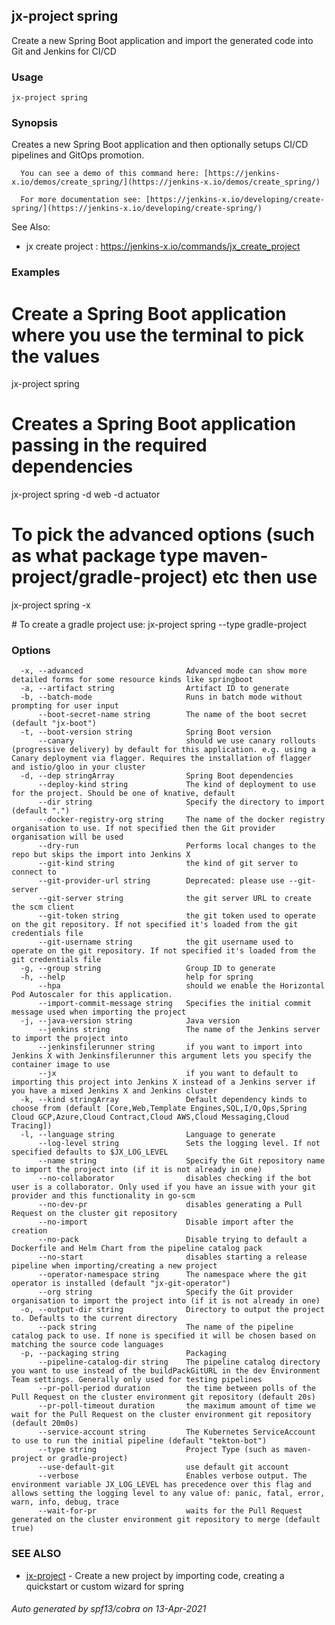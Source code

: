 ## jx-project spring

Create a new Spring Boot application and import the generated code into Git and Jenkins for CI/CD

### Usage

```
jx-project spring
```

### Synopsis

Creates a new Spring Boot application and then optionally setups CI/CD pipelines and GitOps promotion.
  
      You can see a demo of this command here: [https://jenkins-x.io/demos/create_spring/](https://jenkins-x.io/demos/create_spring/)
  
      For more documentation see: [https://jenkins-x.io/developing/create-spring/](https://jenkins-x.io/developing/create-spring/)
  
See Also: 

  * jx create project : https://jenkins-x.io/commands/jx_create_project

### Examples

  # Create a Spring Boot application where you use the terminal to pick the values
  jx-project spring
  
  # Creates a Spring Boot application passing in the required dependencies
  jx-project spring -d web -d actuator
  
  # To pick the advanced options (such as what package type maven-project/gradle-project) etc then use
  jx-project spring -x
  
  # To create a gradle project use:
  jx-project spring --type gradle-project

### Options

```
  -x, --advanced                       Advanced mode can show more detailed forms for some resource kinds like springboot
  -a, --artifact string                Artifact ID to generate
  -b, --batch-mode                     Runs in batch mode without prompting for user input
      --boot-secret-name string        The name of the boot secret (default "jx-boot")
  -t, --boot-version string            Spring Boot version
      --canary                         should we use canary rollouts (progressive delivery) by default for this application. e.g. using a Canary deployment via flagger. Requires the installation of flagger and istio/gloo in your cluster
  -d, --dep stringArray                Spring Boot dependencies
      --deploy-kind string             The kind of deployment to use for the project. Should be one of knative, default
      --dir string                     Specify the directory to import (default ".")
      --docker-registry-org string     The name of the docker registry organisation to use. If not specified then the Git provider organisation will be used
      --dry-run                        Performs local changes to the repo but skips the import into Jenkins X
      --git-kind string                the kind of git server to connect to
      --git-provider-url string        Deprecated: please use --git-server
      --git-server string              the git server URL to create the scm client
      --git-token string               the git token used to operate on the git repository. If not specified it's loaded from the git credentials file
      --git-username string            the git username used to operate on the git repository. If not specified it's loaded from the git credentials file
  -g, --group string                   Group ID to generate
  -h, --help                           help for spring
      --hpa                            should we enable the Horizontal Pod Autoscaler for this application.
      --import-commit-message string   Specifies the initial commit message used when importing the project
  -j, --java-version string            Java version
      --jenkins string                 The name of the Jenkins server to import the project into
      --jenkinsfilerunner string       if you want to import into Jenkins X with Jenkinsfilerunner this argument lets you specify the container image to use
      --jx                             if you want to default to importing this project into Jenkins X instead of a Jenkins server if you have a mixed Jenkins X and Jenkins cluster
  -k, --kind stringArray               Default dependency kinds to choose from (default [Core,Web,Template Engines,SQL,I/O,Ops,Spring Cloud GCP,Azure,Cloud Contract,Cloud AWS,Cloud Messaging,Cloud Tracing])
  -l, --language string                Language to generate
      --log-level string               Sets the logging level. If not specified defaults to $JX_LOG_LEVEL
      --name string                    Specify the Git repository name to import the project into (if it is not already in one)
      --no-collaborator                disables checking if the bot user is a collaborator. Only used if you have an issue with your git provider and this functionality in go-scm
      --no-dev-pr                      disables generating a Pull Request on the cluster git repository
      --no-import                      Disable import after the creation
      --no-pack                        Disable trying to default a Dockerfile and Helm Chart from the pipeline catalog pack
      --no-start                       disables starting a release pipeline when importing/creating a new project
      --operator-namespace string      The namespace where the git operator is installed (default "jx-git-operator")
      --org string                     Specify the Git provider organisation to import the project into (if it is not already in one)
  -o, --output-dir string              Directory to output the project to. Defaults to the current directory
      --pack string                    The name of the pipeline catalog pack to use. If none is specified it will be chosen based on matching the source code languages
  -p, --packaging string               Packaging
      --pipeline-catalog-dir string    The pipeline catalog directory you want to use instead of the buildPackGitURL in the dev Environment Team settings. Generally only used for testing pipelines
      --pr-poll-period duration        the time between polls of the Pull Request on the cluster environment git repository (default 20s)
      --pr-poll-timeout duration       the maximum amount of time we wait for the Pull Request on the cluster environment git repository (default 20m0s)
      --service-account string         The Kubernetes ServiceAccount to use to run the initial pipeline (default "tekton-bot")
      --type string                    Project Type (such as maven-project or gradle-project)
      --use-default-git                use default git account
      --verbose                        Enables verbose output. The environment variable JX_LOG_LEVEL has precedence over this flag and allows setting the logging level to any value of: panic, fatal, error, warn, info, debug, trace
      --wait-for-pr                    waits for the Pull Request generated on the cluster environment git repository to merge (default true)
```

### SEE ALSO

* [jx-project](jx-project.md)	 - Create a new project by importing code, creating a quickstart or custom wizard for spring

###### Auto generated by spf13/cobra on 13-Apr-2021
